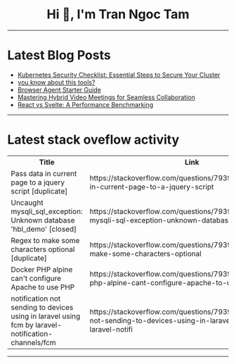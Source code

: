 <h1 align="center">Hi 👋, I'm Tran Ngoc Tam</h1>

---

# Latest Blog Posts 
<!-- BLOG-POST-LIST:START -->
- [Kubernetes Security Checklist: Essential Steps to Secure Your Cluster](https://dev.to/krupa_bhimani_1119cab2abc/kubernetes-security-checklist-233n)
- [you know about this tools?](https://dev.to/khushindpatel/-5he)
- [Browser Agent Starter Guide](https://dev.to/emilanker/browser-agent-starter-guide-434h)
- [Mastering Hybrid Video Meetings for Seamless Collaboration](https://dev.to/krideo/mastering-hybrid-video-meetings-for-seamless-collaboration-2041)
- [React vs Svelte: A Performance Benchmarking](https://dev.to/im_sonujangra/react-vs-svelte-a-performance-benchmarking-33n4)
<!-- BLOG-POST-LIST:END -->

---

# Latest stack oveflow activity
<table>
  <tr><th>Title</th><th>Link</th></tr>
  <!-- STACKOVERFLOW:START --><tr><td>Pass data in current page to a jquery script [duplicate]</td><td>https://stackoverflow.com/questions/79399849/pass-data-in-current-page-to-a-jquery-script</td></tr><tr><td>Uncaught mysqli_sql_exception: Unknown database &#39;hbl_demo&#39; [closed]</td><td>https://stackoverflow.com/questions/79399793/uncaught-mysqli-sql-exception-unknown-database-hbl-demo</td></tr><tr><td>Regex to make some characters optional [duplicate]</td><td>https://stackoverflow.com/questions/79399771/regex-to-make-some-characters-optional</td></tr><tr><td>Docker PHP alpine can&#39;t configure Apache to use PHP</td><td>https://stackoverflow.com/questions/79399714/docker-php-alpine-cant-configure-apache-to-use-php</td></tr><tr><td>notification not sending to devices using in laravel using fcm by laravel-notification-channels/fcm</td><td>https://stackoverflow.com/questions/79399664/notification-not-sending-to-devices-using-in-laravel-using-fcm-by-laravel-notifi</td></tr><!-- STACKOVERFLOW:END -->
</table>

---


